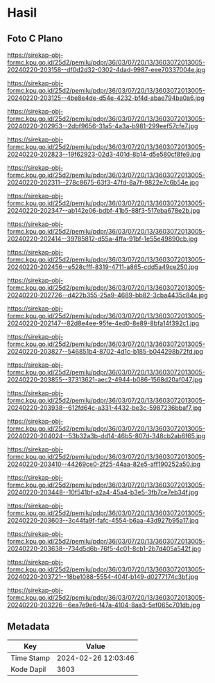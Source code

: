 # Hasil

## Foto C Plano

https://sirekap-obj-formc.kpu.go.id/25d2/pemilu/pdpr/36/03/07/20/13/3603072013005-20240220-203158--df0d2d32-0302-4dad-9987-eee70337004e.jpg

https://sirekap-obj-formc.kpu.go.id/25d2/pemilu/pdpr/36/03/07/20/13/3603072013005-20240220-203125--4be8e4de-d54e-4232-bf4d-abae794ba0a6.jpg

https://sirekap-obj-formc.kpu.go.id/25d2/pemilu/pdpr/36/03/07/20/13/3603072013005-20240220-202953--2dbf9656-31a5-4a3a-b981-299eef57cfe7.jpg

https://sirekap-obj-formc.kpu.go.id/25d2/pemilu/pdpr/36/03/07/20/13/3603072013005-20240220-202823--19f62923-02d3-401d-8b14-d5e580cf8fe9.jpg

https://sirekap-obj-formc.kpu.go.id/25d2/pemilu/pdpr/36/03/07/20/13/3603072013005-20240220-202311--278c8675-63f3-47fd-8a7f-9822e7c6b54e.jpg

https://sirekap-obj-formc.kpu.go.id/25d2/pemilu/pdpr/36/03/07/20/13/3603072013005-20240220-202347--ab142e06-bdbf-41b5-88f3-517eba678e2b.jpg

https://sirekap-obj-formc.kpu.go.id/25d2/pemilu/pdpr/36/03/07/20/13/3603072013005-20240220-202414--39785812-d55a-4ffa-91bf-1e55e49890cb.jpg

https://sirekap-obj-formc.kpu.go.id/25d2/pemilu/pdpr/36/03/07/20/13/3603072013005-20240220-202456--e528cfff-8319-4711-a865-cdd5a49ce250.jpg

https://sirekap-obj-formc.kpu.go.id/25d2/pemilu/pdpr/36/03/07/20/13/3603072013005-20240220-202726--d422b355-25a9-4689-bb82-3cba4435c84a.jpg

https://sirekap-obj-formc.kpu.go.id/25d2/pemilu/pdpr/36/03/07/20/13/3603072013005-20240220-202147--82d8e4ee-95fe-4ed0-8e89-8bfa14f392c1.jpg

https://sirekap-obj-formc.kpu.go.id/25d2/pemilu/pdpr/36/03/07/20/13/3603072013005-20240220-203827--546851b4-8702-4d1c-b185-b044298b72fd.jpg

https://sirekap-obj-formc.kpu.go.id/25d2/pemilu/pdpr/36/03/07/20/13/3603072013005-20240220-203855--37313621-aec2-4944-b086-1568d20af047.jpg

https://sirekap-obj-formc.kpu.go.id/25d2/pemilu/pdpr/36/03/07/20/13/3603072013005-20240220-203938--612fd64c-a331-4432-be3c-5987236bbaf7.jpg

https://sirekap-obj-formc.kpu.go.id/25d2/pemilu/pdpr/36/03/07/20/13/3603072013005-20240220-204024--53b32a3b-dd14-46b5-807d-348cb2ab6f65.jpg

https://sirekap-obj-formc.kpu.go.id/25d2/pemilu/pdpr/36/03/07/20/13/3603072013005-20240220-203410--44269ce0-2f25-44aa-82e5-aff190252a50.jpg

https://sirekap-obj-formc.kpu.go.id/25d2/pemilu/pdpr/36/03/07/20/13/3603072013005-20240220-203448--10f541bf-a2a4-45a4-b3e5-3fb7ce7eb34f.jpg

https://sirekap-obj-formc.kpu.go.id/25d2/pemilu/pdpr/36/03/07/20/13/3603072013005-20240220-203603--3c44fa9f-fafc-4554-b6aa-43d927b95a17.jpg

https://sirekap-obj-formc.kpu.go.id/25d2/pemilu/pdpr/36/03/07/20/13/3603072013005-20240220-203638--734d5d6b-76f5-4c01-8cb1-2b7d405a542f.jpg

https://sirekap-obj-formc.kpu.go.id/25d2/pemilu/pdpr/36/03/07/20/13/3603072013005-20240220-203721--18be1088-5554-404f-b149-d0277174c3bf.jpg

https://sirekap-obj-formc.kpu.go.id/25d2/pemilu/pdpr/36/03/07/20/13/3603072013005-20240220-203226--6ea7e9e6-f47a-4104-8aa3-5ef065c701db.jpg


## Metadata

| Key        | Value               |
| ---------- | ------------------- |
| Time Stamp | 2024-02-26 12:03:46 |
| Kode Dapil | 3603                |



